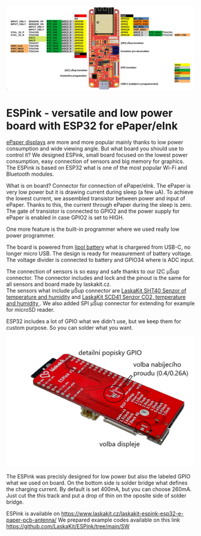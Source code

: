 ![ESPink top](https://github.com/LaskaKit/ESPink/blob/main/img/ESPink_pinout.JPG)

# ESPink - versatile and low power board with ESP32 for ePaper/eInk

[ePaper displays](https://www.laskakit.cz/e-ink/) are more and more popular mainly thanks to low power consumption and wide viewing angle. 
But what board you should use to control it? We designed ESPink, small board focused on the lowest power consumption, easy connection of sensors and big memory for graphics. 
The ESPink is based on ESP32 what is one of the most popular Wi-Fi and Bluetooth modules. 

What is on board? Connector for connection of ePaper/eInk. The ePaper is very low power but it is drawing current during sleep (a few uA). To achieve the lowest current, we assembled transistor between power and input of ePaper. Thanks to this, the current through ePaper during the sleep is zero. The gate of transistor is connected to GPIO2 and the power supply for ePaper is enabled in case GPIO2 is set to HIGH.

One more feature is the built-in programmer where we used really low power programmer.

The board is powered from [lipol battery](https://www.laskakit.cz/baterie-a-akumulatory/) what is chargered from USB-C, no longer micro USB.
The design is ready for measurement of battery voltage. The voltage divider is connected to battery and GPIO34 where is ADC input.

The connection of sensors is so easy and safe thanks to our I2C μŠup connector. The connector includes and lock and the pinout is the same for all sensors and board made by laskakit.cz.  
The sensors what include μŠup connector are [LaskaKit SHT40 Senzor of temperature and humidity](https://www.laskakit.cz/laskakit-sht40-senzor-teploty-a-vlhkosti-vzduchu/) and  [LaskaKit SCD41 Senzor CO2, temperature and humidity ](https://www.laskakit.cz/laskakit-scd41-senzor-co2--teploty-a-vlhkosti-vzduchu/).
We also added SPI μŠup connector for extending for example for microSD reader. 

ESP32 includes a lot of GPIO what we didn't use, but we keep them for custom purpose. So you can solder what you want.

![ESPink top](https://github.com/LaskaKit/ESPink/blob/main/img/ESPink_back_popis.JPG)

The ESPink was precisly designed for low power but also the labeled GPIO what we used on board. On the bottom side is solder bridge what defines the charging current. By default is set 400mA, but you can choose 260mA. Just cut the this track and put a drop of thin on the oposite side of solder bridge.

ESPink is available on https://www.laskakit.cz/laskakit-espink-esp32-e-paper-pcb-antenna/
We prepared example codes available on this link https://github.com/LaskaKit/ESPink/tree/main/SW
